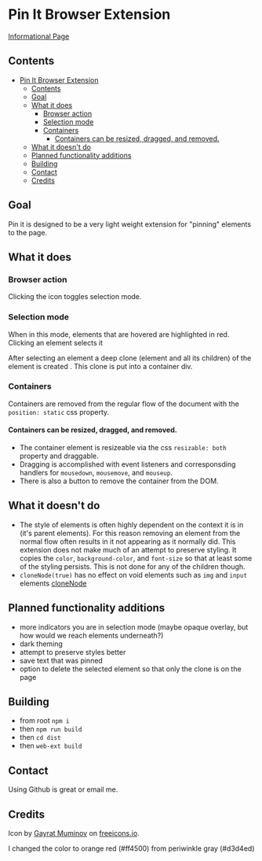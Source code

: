 # Pin It Browser Extension

[Informational Page](https://rysllvn.github.io/pin-it-info-page/)

## Contents

- [Pin It Browser Extension](#pin-it-browser-extension)
  - [Contents](#contents)
  - [Goal](#goal)
  - [What it does](#what-it-does)
    - [Browser action](#browser-action)
    - [Selection mode](#selection-mode)
    - [Containers](#containers)
      - [Containers can be resized, dragged, and removed.](#containers-can-be-resized-dragged-and-removed)
  - [What it doesn't do](#what-it-doesnt-do)
  - [Planned functionality additions](#planned-functionality-additions)
  - [Building](#building)
  - [Contact](#contact)
  - [Credits](#credits)
## Goal

Pin it is designed to be a very light weight extension for "pinning" elements to the page.
## What it does

### Browser action

Clicking the icon toggles selection mode.

### Selection mode

When in this mode, elements that are hovered are highlighted in red. Clicking an element selects it

After selecting an element a deep clone (element and all its children) of the element is created . This clone is put into a container div.

### Containers 

Containers are removed from the regular flow of the document with the `position: static` css property.
#### Containers can be resized, dragged, and removed.

- The container element is resizeable via the css `resizable: both` property and draggable.
- Dragging is accomplished with event listeners and corresponsding handlers for `mousedown`, `mousemove`, and `mouseup`.
- There is also a button to remove the container from the DOM.

## What it doesn't do

- The style of elements is often highly dependent on the context it is in (it's parent elements). For this reason removing an element from the normal flow often results in it not appearing as it normally did. This extension does not make much of an attempt to preserve styling. It copies the `color`, `background-color`, and `font-size` so that at least some of the styling persists. This is not done for any of the children though.
- `cloneNode(true)` has no effect on void elements such as `img` and `input` elements [cloneNode](https://developer.mozilla.org/en-US/docs/Web/API/Node/cloneNode)

## Planned functionality additions
 - more indicators you are in selection mode (maybe opaque overlay, but how would we reach elements underneath?)
 - dark theming
 - attempt to preserve styles better
 - save text that was pinned
 - option to delete the selected element so that only the clone is on the page

## Building

- from root `npm i`
- then `npm run build`
- then `cd dist`
- then `web-ext build`

## Contact

Using Github is great or email me.

## Credits

Icon by <a href="https://freeicons.io/profile/3277">Gayrat Muminov</a> on <a href="https://freeicons.io">freeicons.io</a>.

I changed the color to orange red (#ff4500) from periwinkle gray (#d3d4ed)
                                

